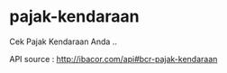 # pajak-kendaraan

Cek Pajak Kendaraan Anda .. 

API source : http://ibacor.com/api#bcr-pajak-kendaraan
